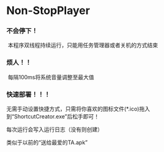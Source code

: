 # Non-StopPlayer

### 不会停下！

​	本程序双线程持续运行，只能用任务管理器或者关机的方式结束

### 烦人！！

​	每隔100ms将系统音量调整至最大值

### 快速部署！！！

​	无需手动设置快捷方式，只需将你喜欢的图标文件(*.ico)拖入到“ShortcutCreator.exe”后松手即可！



每次运行会写入运行日志（没有则创建）

类似于以前的“送给最爱的TA.apk”